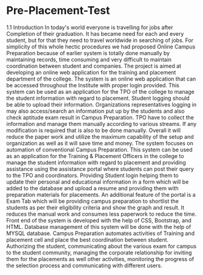 # Pre-Placement-Test
1.1 Introduction
In today's world everyone is travelling for jobs after Completion of their graduation. It has became need for each and every student, but for that they need to travel worldwide in searching of jobs. For simplicity of this whole hectic procedures we had proposed Online Campus Preparation because of earlier system is totally done manually by maintaining records, time consuming and very difficult to maintain coordination between student and companies.
The project is aimed at developing an online web application for the training and placement department of the college. The system is an online web application that can be accessed throughout the Institute with proper login provided. This system can be used as an application for the TPO of the college to manage the student information with regard to placement. Student logging should be able to upload their information. Organizations representatives logging in may also access/search an information put up by the students and also check aptitude exam result in Campus Preparation. TPO have to collect the information and manage them manually according to various streams. If any modification is required that is also to be done manually. Overall it will reduce the paper work and utilize the maximum capability of the setup and organization as well as it will save time and money.
The system focuses on automation of conventional Campus Preparation. This system can be used as an application for the Training & Placement Officers in the college to manage the student information with regard to placement and providing assistance using the assistance portal where students can post their query to the TPO and coordinators. Providing Student login helping them to update their personal and educational information in a form which will be added to the database and upload a resume and providing them with preparation materials for placements. An additional feature of the portal is a Exam Tab which will be providing campus preparation to shortlist the students as per their eligibility criteria and show the graph and result. It reduces the manual work and consumes less paperwork to reduce the time. Front end of the system is developed with the help of CSS,
Bootstrap, and HTML. Database management of this system will be done with the help of MYSQL database.
Campus Preparation automates activities of Training and placement cell and place the best coordination between student. Authorizing the student, communicating about the various exam for campus to the student community, managing the corporate relationship for inviting them for the placements as well other activities, monitoring the progress of the selection process and communicating with different users.

